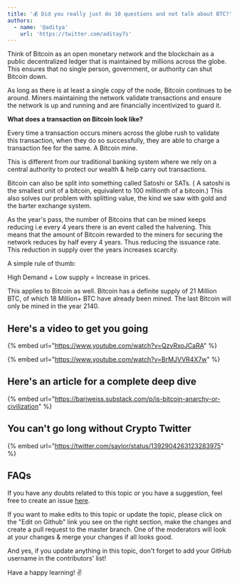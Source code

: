 ```yaml
---
title: '💰 Did you really just do 10 questions and not talk about BTC?'
authors:
  - name: '@aditya'
    url: 'https://twitter.com/aditay7s'
---
```


Think of Bitcoin as an open monetary network and the blockchain as a public decentralized ledger that is maintained by millions across the globe. This ensures that no single person, government, or authority can shut Bitcoin down.

As long as there is at least a single copy of the node, Bitcoin continues to be around. Miners maintaining the network validate transactions and ensure the network is up and running and are financially incentivized to guard it.

**What does a transaction on Bitcoin look like?**

Every time a transaction occurs miners across the globe rush to validate this transaction, when they do so successfully, they are able to charge a transaction fee for the same. A Bitcoin mine.

This is different from our traditional banking system where we rely on a central authority to protect our wealth & help carry out transactions.

Bitcoin can also be split into something called Satoshi or SATs. ( A satoshi is the smallest unit of a bitcoin, equivalent to 100 millionth of a bitcoin.) This also solves our problem with splitting value, the kind we saw with gold and the barter exchange system.

As the year's pass, the number of Bitcoins that can be mined keeps reducing i.e every 4 years there is an event called the halvening. This means that the amount of Bitcoin rewarded to the miners for securing the network reduces by half every 4 years. Thus reducing the issuance rate. This reduction in supply over the years increases scarcity.

A simple rule of thumb:

High Demand + Low supply = Increase in prices.

This applies to Bitcoin as well. Bitcoin has a definite supply of 21 Million BTC, of which 18 Million+ BTC have already been mined. The last Bitcoin will only be mined in the year 2140.

## Here's a video to get you going

{% embed url="https://www.youtube.com/watch?v=QzvRxoJCaRA" %}

{% embed url="https://www.youtube.com/watch?v=BrMJVVR4X7w" %}

## Here's an article for a complete deep dive

{% embed url="https://bariweiss.substack.com/p/is-bitcoin-anarchy-or-civilization" %}

## You can't go long without Crypto Twitter

{% embed url="https://twitter.com/saylor/status/1392904263123283975" %}

## FAQs

If you have any doubts related to this topic or you have a suggestion, feel free to create an issue [here](https://github.com/SuperteamDAO/ground-zero/issues).

If you want to make edits to this topic or update the topic, please click on the "Edit on Github" link you see on the right section, make the changes and create a pull request to the master branch. One of the moderators will look at your changes & merge your changes if all looks good.

And yes, if you update anything in this topic, don't forget to add your GitHub username in the contributors' list!

Have a happy learning! ✌️
